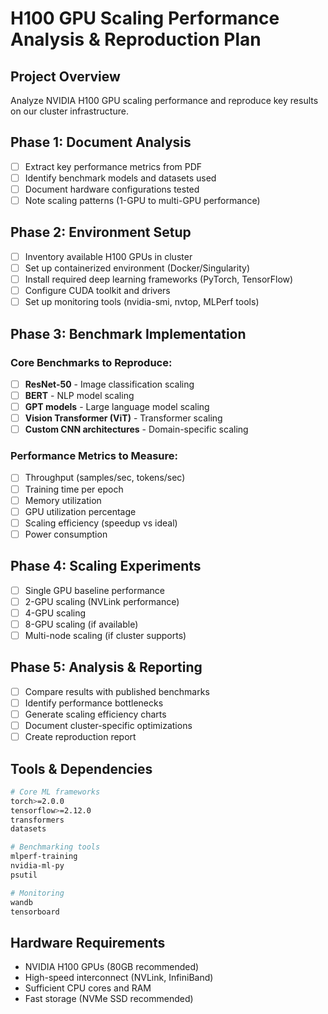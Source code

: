 # H100 GPU Scaling Performance Analysis & Reproduction Plan

## Project Overview
Analyze NVIDIA H100 GPU scaling performance and reproduce key results on our cluster infrastructure.

## Phase 1: Document Analysis
- [ ] Extract key performance metrics from PDF
- [ ] Identify benchmark models and datasets used
- [ ] Document hardware configurations tested
- [ ] Note scaling patterns (1-GPU to multi-GPU performance)

## Phase 2: Environment Setup
- [ ] Inventory available H100 GPUs in cluster
- [ ] Set up containerized environment (Docker/Singularity)
- [ ] Install required deep learning frameworks (PyTorch, TensorFlow)
- [ ] Configure CUDA toolkit and drivers
- [ ] Set up monitoring tools (nvidia-smi, nvtop, MLPerf tools)

## Phase 3: Benchmark Implementation
### Core Benchmarks to Reproduce:
- [ ] **ResNet-50** - Image classification scaling
- [ ] **BERT** - NLP model scaling  
- [ ] **GPT models** - Large language model scaling
- [ ] **Vision Transformer (ViT)** - Transformer scaling
- [ ] **Custom CNN architectures** - Domain-specific scaling

### Performance Metrics to Measure:
- [ ] Throughput (samples/sec, tokens/sec)
- [ ] Training time per epoch
- [ ] Memory utilization
- [ ] GPU utilization percentage
- [ ] Scaling efficiency (speedup vs ideal)
- [ ] Power consumption

## Phase 4: Scaling Experiments
- [ ] Single GPU baseline performance
- [ ] 2-GPU scaling (NVLink performance)
- [ ] 4-GPU scaling 
- [ ] 8-GPU scaling (if available)
- [ ] Multi-node scaling (if cluster supports)

## Phase 5: Analysis & Reporting
- [ ] Compare results with published benchmarks
- [ ] Identify performance bottlenecks
- [ ] Generate scaling efficiency charts
- [ ] Document cluster-specific optimizations
- [ ] Create reproduction report

## Tools & Dependencies
```bash
# Core ML frameworks
torch>=2.0.0
tensorflow>=2.12.0
transformers
datasets

# Benchmarking tools
mlperf-training
nvidia-ml-py
psutil

# Monitoring
wandb
tensorboard
```

## Hardware Requirements
- NVIDIA H100 GPUs (80GB recommended)
- High-speed interconnect (NVLink, InfiniBand)
- Sufficient CPU cores and RAM
- Fast storage (NVMe SSD recommended)
